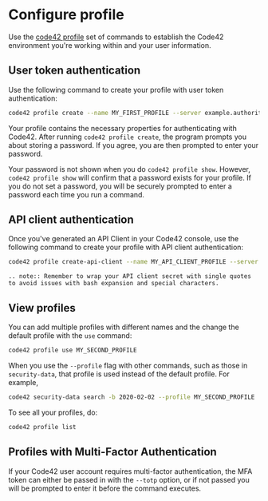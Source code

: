 # Configure profile

Use the [code42 profile](../commands/profile.md) set of commands to establish the Code42 environment you're working
within and your user information.

## User token authentication

Use the following command to create your profile with user token authentication:
```bash
code42 profile create --name MY_FIRST_PROFILE --server example.authority.com --username security.admin@example.com
```

Your profile contains the necessary properties for authenticating with Code42. After running `code42 profile create`,
the program prompts you about storing a password. If you agree, you are then prompted to enter your password.

Your password is not shown when you do `code42 profile show`. However, `code42 profile show` will confirm that a
password exists for your profile. If you do not set a password, you will be securely prompted to enter a password each
time you run a command.

## API client authentication

Once you've generated an API Client in your Code42 console, use the following command to create your profile with API client authentication:
```bash
code42 profile create-api-client --name MY_API_CLIENT_PROFILE --server example.authority.com --api-client-id 'key-42' --secret 'code42%api%client%secret'
```

```{eval-rst}
.. note:: Remember to wrap your API client secret with single quotes to avoid issues with bash expansion and special characters.
```

## View profiles

You can add multiple profiles with different names and the change the default profile with the `use` command:

```bash
code42 profile use MY_SECOND_PROFILE
```

When you use the `--profile` flag with other commands, such as those in `security-data`, that profile is used
instead of the default profile. For example,

```bash
code42 security-data search -b 2020-02-02 --profile MY_SECOND_PROFILE
```

To see all your profiles, do:

```bash
code42 profile list
```

## Profiles with Multi-Factor Authentication

If your Code42 user account requires multi-factor authentication, the MFA token can either be passed in with the `--totp`
option, or if not passed you will be prompted to enter it before the command executes.
